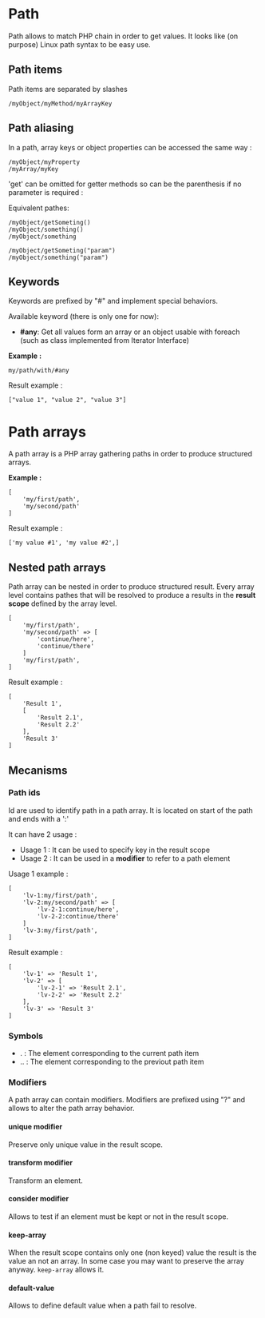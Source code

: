 # Path

Path allows to match PHP chain in order to get values.
It looks like (on purpose) Linux path syntax to be easy use.

## Path items

Path items are separated by slashes
```
/myObject/myMethod/myArrayKey
```
## Path aliasing

In a path, array keys or object properties can be accessed the same way : 
```
/myObject/myProperty
/myArray/myKey
```
'get' can be omitted for getter methods so can be the parenthesis if no parameter is required : 

Equivalent pathes:
```
/myObject/getSometing()
/myObject/something()
/myObject/something
```
```
/myObject/getSometing("param")
/myObject/something("param")
```
## Keywords

Keywords are prefixed by "#" and implement special behaviors.

Available keyword (there is only one for now):

* __\#any__: Get all values form an array or an object usable with foreach (such as class implemented from Iterator Interface)

__Example :__
```
my/path/with/#any
```
Result example : 
```
["value 1", "value 2", "value 3"]
```
# Path arrays

A path array is a PHP array gathering paths in order to produce structured arrays.

__Example :__
```
[
    'my/first/path',
    'my/second/path'
]
```
Result example : 
```
['my value #1', 'my value #2',]
```

## Nested path arrays

Path array can be nested in order to produce structured result. 
Every array level contains pathes that will be resolved to produce a results in the __result scope__ defined by the array level.

```
[
    'my/first/path',
    'my/second/path' => [
        'continue/here',
        'continue/there'
    ]
    'my/first/path',
]
```
Result example :
```
[
    'Result 1',
    [
        'Result 2.1',
        'Result 2.2'
    ],
    'Result 3'
]
```
## Mecanisms

### Path ids

Id are used to identify path in a path array.
It is located on start of the path and ends with a ':'

It can have 2 usage : 

* Usage 1 : It can be used to specify key in the result scope
* Usage 2 : It can be used in a __modifier__ to refer to a path element

Usage 1 example : 

```
[
    'lv-1:my/first/path',
    'lv-2:my/second/path' => [
        'lv-2-1:continue/here',
        'lv-2-2:continue/there'
    ]
    'lv-3:my/first/path',
]
```
Result example :
```
[
    'lv-1' => 'Result 1',
    'lv-2' => [
        'lv-2-1' => 'Result 2.1',
        'lv-2-2' => 'Result 2.2'
    ],
    'lv-3' => 'Result 3'
]
```

### Symbols

* . : The element corresponding to the current path item
* .. : The element corresponding to the previout path item


### Modifiers

A path array can contain modifiers.
Modifiers are prefixed using "?" and allows to alter the path array behavior.

#### unique modifier

Preserve only unique value in the result scope.

#### transform modifier

Transform an element.

#### consider modifier

Allows to test if an element must be kept or not in the result scope.

#### keep-array

When the result scope contains only one (non keyed) value the result is the value an not an array.
In some case you may want to preserve the array anyway. ``keep-array`` allows it.

#### default-value

Allows to define default value when a path fail to resolve.

